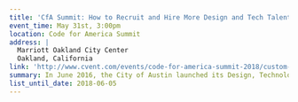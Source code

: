 ```yaml
---
title: 'CfA Summit: How to Recruit and Hire More Design and Tech Talent'
event_time: May 31st, 3:00pm
location: Code for America Summit
address: |
  Marriott Oakland City Center
  Oakland, California
link: 'http://www.cvent.com/events/code-for-america-summit-2018/custom-37-e12d85b157b94d69b80d8911cc641d36.aspx'
summary: In June 2016, the City of Austin launched its Design, Technology, and Innovation Fellows program to bring design and technology experts from the private sector to serve tours of duty as city employees. Join two of the founders of Austin’s program as they share practical next steps for improving your recruiting and hiring processes.
list_until_date: 2018-06-05
---
```

